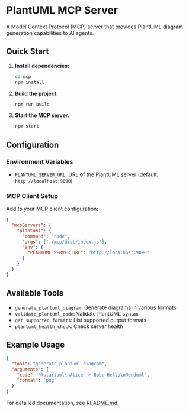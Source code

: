 # PlantUML MCP Server

A Model Context Protocol (MCP) server that provides PlantUML diagram generation capabilities to AI agents.

## Quick Start

1. **Install dependencies:**
   ```bash
   cd mcp
   npm install
   ```

2. **Build the project:**
   ```bash
   npm run build
   ```

3. **Start the MCP server:**
   ```bash
   npm start
   ```

## Configuration

### Environment Variables

- `PLANTUML_SERVER_URL`: URL of the PlantUML server (default: `http://localhost:9090`)

### MCP Client Setup

Add to your MCP client configuration:

```json
{
  "mcpServers": {
    "plantuml": {
      "command": "node",
      "args": ["./mcp/dist/index.js"],
      "env": {
        "PLANTUML_SERVER_URL": "http://localhost:9090"
      }
    }
  }
}
```

## Available Tools

- `generate_plantuml_diagram`: Generate diagrams in various formats
- `validate_plantuml_code`: Validate PlantUML syntax
- `get_supported_formats`: List supported output formats
- `plantuml_health_check`: Check server health

## Example Usage

```json
{
  "tool": "generate_plantuml_diagram",
  "arguments": {
    "code": "@startuml\nAlice -> Bob: Hello\n@enduml",
    "format": "png"
  }
}
```

For detailed documentation, see [README.md](./README.md).
